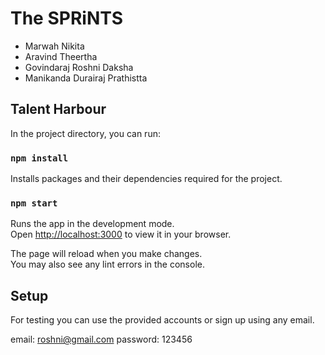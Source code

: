 # The SPRiNTS

* Marwah Nikita 
* Aravind Theertha
* Govindaraj Roshni Daksha
* Manikanda Durairaj Prathistta 

## Talent Harbour

In the project directory, you can run:

### `npm install`

Installs packages and their dependencies required for the project.

### `npm start`

Runs the app in the development mode.\
Open [http://localhost:3000](http://localhost:3000) to view it in your browser.

The page will reload when you make changes.\
You may also see any lint errors in the console.

## Setup

For testing you can use the provided accounts or sign up using any email.

email: roshni@gmail.com
password: 123456
